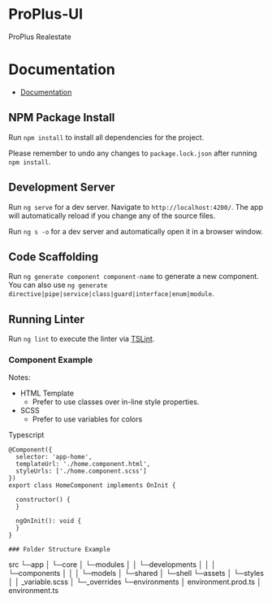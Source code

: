 # ProPlus-UI
ProPlus Realestate

# Documentation
- [Documentation](https://www.proplusrealestate.ky/documentation)

## NPM Package Install

Run `npm install` to install all dependencies for the project. 

Please remember to undo any changes to `package.lock.json` after running `npm install`.

## Development Server

Run `ng serve` for a dev server. Navigate to `http://localhost:4200/`. The app will automatically reload if you change any of the source files.

Run `ng s -o` for a dev server and automatically open it in a browser window.

## Code Scaffolding

Run `ng generate component component-name` to generate a new component. You can also use `ng generate directive|pipe|service|class|guard|interface|enum|module`.

## Running Linter

Run `ng lint` to execute the linter via [TSLint](https://palantir.github.io/tslint/).
### Component Example

Notes:
- HTML Template
    - Prefer to use classes over in-line style properties.
- SCSS 
    - Prefer to use variables for colors

Typescript
```
@Component({
  selector: 'app-home',
  templateUrl: './home.component.html',
  styleUrls: ['./home.component.scss']
})
export class HomeComponent implements OnInit {

  constructor() {
  }

  ngOnInit(): void {
  }
}

### Folder Structure Example
```
src
  └─app
  │ └─core
  │ └─modules
  │ │ └─developments
  │ │ │ └─components
  │ │ │ └─models
  │ └─shared
  │ └─shell
  └─assets
  │ └─styles
  │   │ _variable.scss
  │   └─_overrides
  └─environments
    │ environment.prod.ts
    │ environment.ts
```
